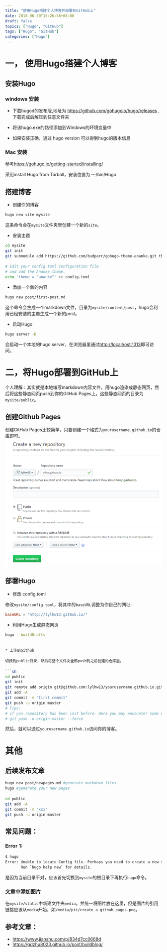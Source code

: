 ```yaml
---
title: "使用Hugo搭建个人博客并部署到GitHub上"
date: 2018-06-30T15:26:58+08:00
draft: false
topics: ["Hugo", "GitHub"]
tags: ["Hugo", "GitHub"]
categories: ["Hugo"]
---
```

# 一， 使用Hugo搭建个人博客

## 安装Hugo

### windows 安装

* 下载hugod的发布版,地址为 <https://github.com/gohugoio/hugo/releases> , 下载完成后解压到任意文件夹

* 将该hugo.exe的路径添加到Windows的环境变量中

* 如果安装正确，通过 hugo version 可以得到hugo的版本信息

### Mac 安装
参考<https://gohugo.io/getting-started/installing/>

采用install Hugo from Tarball，安装位置为 ～/bin/Hugo
## 搭建博客

* 创建你的博客

```sh
hugo new site mysite
```

这条命令会在`mysite`文件夹里创建一个新的`site`。

* 安装主题

```sh
cd mysite
git init
git submodule add https://github.com/budparr/gohugo-theme-ananke.git themes/ananke

# Edit your config.toml configuration file
# and add the Ananke theme.
echo 'theme = "ananke"' >> config.toml
```

* 添加一个新的内容

```sh
hugo new post/first-post.md
```

这个命令会生成一个markdown文件，目录为`mysite/content/post`，hugo会利用已经安装的主题生成一个新的post。

* 启动Hugo

```sh
hugo server -D
```

会启动一个本地的hugo server，在浏览器里通过<http://localhost:1313>即可访问。

# 二，将Hugo部署到GitHub上

个人理解：其实就是本地编写markdown内容文件，用hugo渲染成静态网页，然后将这些静态网页push到你的GitHub Pages上。这些静态网页的目录为`mysite/public`。

## 创建Github Pages

创建GitHub Pages比较简单，只要创建一个格式为`yourusername.github.io`的仓库即可。
![create_a_github_pages](/media/pic/create_a_github_pages.png)

## 部署Hugo

* 修改 config.toml

修改`mysite/config.toml`，将其中的`baseURL`调整为你自己的网址:

```toml
baseURL = "http://lylhw13.github.io/"
```

* 利用Hugo生成静态网页

```sh
hugo --buildDrafts


* 上传到Github

切换到public目录，然后将整个文件夹全部push到之前创建的仓库里。

```sh
cd public
git init
git remote add origin git@github.com:lylhw13/yourusername.github.io.git
git add -A
git commit -m "first commit"
git push -u origin master
# Tips:
# if you repository has been init before. Here you may encounter some errors. So you can change the last line as following:
# git push -u origin master --force
```

然后，就可以通过`yourusername.github.io`访问你的博客。

# 其他

## 后续发布文章
```sh
hugo new post/newpages.md #generate markdown files
hugo #generate your new pages

cd public 
git add -A
git commit -m "xxx"
git push -u origin master
```

## 常见问题：

### Error 1:

```sh
$ hugo
Error: Unable to locate Config file. Perhaps you need to create a new site.
       Run `hugo help new` for details.
```
是因为当前目录不对，应该首先切换到`mysite`的根目录下再执行`hugo`命令。

### 文章中添加图片
在`mysite/static`中新建文件夹`media`，并统一将图片放在这里，但是图片的引用链接应该从`media`开始，如`/media/pic/create_a_github_pages.png`。

## 参考文章：

* <https://www.jianshu.com/p/834d7cc0668d>
* <https://gdzhu8023.github.io/post/buildblog/>